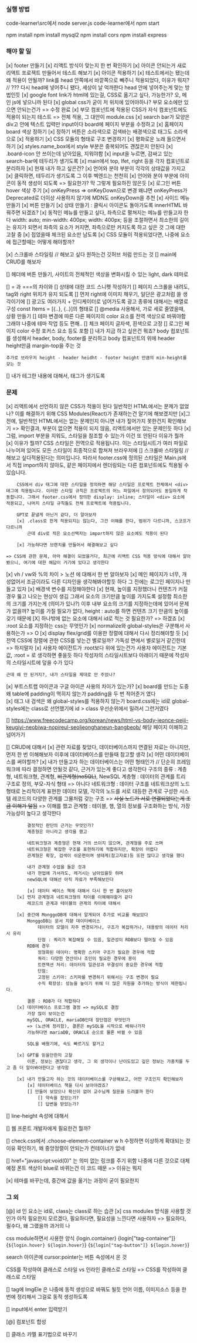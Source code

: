 ### 실행 방법

code-learner\src에서 node server.js
code-learner에서 npm start

npm install
npm install mysql2
npm install cors
npm install express

### 해야 할 일

[x] footer 만들기
[x] 리액트 방식이 맞는지 한 번 확인하기
[x] 아이콘 안되는거 새로 리액트 프로젝트 만들어서 테스트 해보기
[x] 아이콘 적용하기
[x] 테스트에서는 됐는데 왜 적용이 안될까?
link를 head 안쪽에서 바깥쪽으로 빼주니 적용되었다, 이유가 뭐지?
// ??? 다시 head에 넣어주니 됐다, 세상이 날 억까한다
head 안에 넣어주는게 맞는 방법인듯
[x] google font link가 html에 있는걸, CSS로 옮기고 싶다, 가능한가?
오, 메인 js에 넣으니까 된다
[x] global css가 굳이 저 위치에 있어야하나?
부모 요소에만 있으면 안되는건가
=> 수정 완료
[x] 부모 컴포넌트에 적용된 CSS가 자식 컴포넌트에도 적용이 되는지 테스트
=> 전체 적용, 그 대안이 module.css
[x] search bar가 모양은 div고 안에 텍스트 입력만 input이다
board에 페이지 부분을 수정하고
[x] 홈페이지 board 색상 정하기
[x] 정하기
버튼은 소라색으로
검색바는 배경색으로
태그도 소라색으로
[x] 적용하기
[x] CSS 모듈의 형태로 구조 변경하기
[x] 평화로운 노래 들으면서 하기
[x] styles.name_box에서 style 부분은 중복되어도 괜찮은지
안된다
[x] .board-icon 안 쓰이는데 남아있음, 지워야함
[x] input을 누르면, 감싸고 있는 search-bar에 테두리가 생기도록
[x] main에서 top, lfet, right 등을 각자 컴포넌트로 분리하자
[x] 현재 내가 하고 싶은건?
[x] 언어와 분야 부분이 각각의 상태값을 가지고
[x] 클릭하면, 테두리가 생기도록
그 이후 벡엔드는 천천히
[x] 언어와 분야 부분에 아이콘이 동적 생성이 되도록
=> 필요한가?
막 그렇게 필요하진 않은듯
[x] 로그인 버튼 hover 색상 주기
[x] onKeyPress => onKeyDown으로 변경
왜냐면 onKeyPress가 Deprecated로 더이상 사용하지 않기에
MDN도 onKeyDown을 추천
[x] 사이드 메뉴 만들기
[x] 버튼 만들기
[x] 상태 만들기 : 클릭시 아이콘도 돌아가도록
innerHTML 바꿔주면 되겠죠?
[x] 동적인 메뉴를 만들고 싶다, 좌측으로 펼쳐지는 메뉴를 만들고자 한다
width: auto;
min-width: 400px;
width: 400px;
등을 조절하면서
최소한의 길이는 유지가 되면서
좌측의 요소가 커지면, 좌측으로만 커지도록 하고 싶은 것
그에 대한 고찰 중
[x] 접었을때 체크된 요소만 남도록
[x] CSS 모듈이 적용되었다면, 나중에 요소에 접근할때는 어떻게 해야할까?

[x] 스크롤바 스타일링 // 해보고 싶다
원하는건 깃허브 처럼 만드는 것
[] main에 CRUD를 해보자

[] 헤더에 버튼 만들기, 사이트의 전체적인 색상을 변화시킬 수 있는 light, dark 테마로

[] = 과 ===의 차이와
[] 상태에 대한 코드 스니펫 작성하기
[] 페이지 스크롤을 내려도, tag와 right 위치가 유지 되도록
[] 먼저 right에 이미지 채우기, 일단은 광고처럼 쓸 생각이기에
[] 광고도 여러가지 + 인디케이터로 넘어가도록
광고 종류에 대해서는 배열로 구성
const Items = [{..}, {..}]의 형태로
[] @media 사용해서, 가로 세로 줄였을때, 상황 만들기
[] 테마 변경에 따른 다른 페이지의 color 요소를 전역 색상으로 바꿔야함
그래야 나중에 테마 작업 등도 편해..
[] 체크 페이지 글자색, 흰색으로 고정
[] 로그인 페이지 color 수정
포커스 요소 등도 포함
[] 내가 지금 하고 싶은건 뭐죠?
body 컴포넌트를 생성해서
header, body, footer를 분리하고
body 컴포넌트의 위에 header height만큼 margin-top을 주는 것

    추가로 브라우저 height - header heidht - footer height 만큼의 min-height를 갖는 것

[] 내가 테그한 내용에 대해서, 태그가 생기도록

### 문제

[x] 리액트에서 선언하지 않은 CSS가 적용이 된다
일반적인 HTML에서는 문제가 없었나?
이를 해결하기 위해 CSS Modules(React)가 존재하는건 알기에 해보겠지만
[x]그 전에, 일반적인 HTML에서는 없는 문제인지 아니면 내가 짚어가지 못한건지 확인해보기
=> 확인결과, <link rel href> 부분이 없으면 적용이 되지 않음, 리액트에서만 있는 문제인듯 하다
[x] 그럼, import 부분을 지워도, 스타일을 참조할 수 있는가
이건 또 안된다 이유가 뭘까
[x] 이유가 뭘까?
CSS 스타일은 전역으로 적용됩니다. 이는 스타일시트가 여러 파일로 나누어져 있어도 모든 스타일이 최종적으로 합쳐져 브라우저에
[] 스크롤바 스타일링 // 해보고 싶다적용된다는 의미입니다. 따라서 footer.css에 정의된 스타일은 Main.js에서 직접 import하지 않아도, 같은 페이지에서 렌더링되는 다른 컴포넌트에도 적용될 수 있습니다.

        CSS에서 div 태그에 대한 스타일을 정의하면 해당 스타일은 프로젝트 전체에서 <div> 태그에 적용됩니다. 이러한 스타일 규칙은 프로젝트의 어느 파일에서 정의되어도 동일하게 작동합니다. 그래서 footer.css에서 정의한 display: inline; 스타일이 <div> 요소에 적용되고, 나머지 스타일 규칙들도 전체 프로젝트에 적용됩니다.

        GPT로 끝낼게 아닌거 같다, 더 알아보자
        [x] .class로 한게 적용되지는 않는다, 그건 이해를 한다, 범위가 다르니까, 스코프가 다르니까
            근데 div로 적은 요소선택자는 import하지 않은 요소에도 적용이 된다

        [x] 가능하다면 브랜치를 만들어서 해결해보고 싶다

    => CSS에 관한 문제, 아마 해결이 되었을거다, 최근에 리액트 CSS 적용 방식에 대해서 알아봤으니, 여기에 대한 해답이 거기에 있다고 생각한다

[x] vh / vw와 %의 차이 > 노션 에 대해서 한 번 알아보자
[x] 메인 페이지가 너무, 개성없어서 조금이라도 다른 디자인을 생각해봐야할듯 하다
그 전에는 로그인 페이지나 만들고 있자
[x] 배경색 변수를 지정해야한다
[x] 현재, 높이를 지정했더니 컨텐츠가 커질경우 뚫고 나오는 현상이 생김
그래서 요소의 크기만큼 높이를 가지도록 설정함
최소한의 크기를 가지는게 (의미가 있나?)
이후 내부 요소의 크기를 지정하는데에 있어서 문제가 없을까?
높이를 가질 필요가 없다, height : auto를 하면 컨텐츠 크기 만큼의 높이를 갖기 때문에
[X] 하나밖에 없는 요소에 대해서 id로 적는 것 필요한가? => 하겠죠
[x] :root 요소를 지정하는 css는 무엇인가
[x] normalize와 global-styles은 구분해서 사용하는가 => O
[x] display flex/grid를 이용한 정렬에 대해서 다시 정리해야할 듯
[x] 전역 CSS에 정렬에 관한 CSS를 넣는건 별로일까?
가독성 면에서 별로일거 같긴한데
=> 하지말자
[x] 사용자 에이전트가 :root보다 위에 있는건가
사용자 에이전트는 기본값, :root = <html>로 생각하면 좋을듯 하다
작성자의 스타일시트보다 아래이기 때문에 작성자의 스타일시트에 덮을 수가 있다

    근데 왜 안 된거지?, 내가 스타일을 제대로 안 주었나?

[x] 부트스트랩 아이콘과 구글 아이콘 사용의 차이가 있는가?
[x] board를 만드는 도중 왜 table에 padding이 먹히지 않는가
padding을 두 번 적어준거 였다  
[x] 태그 내 검색은 왜 global-styles를 적용하지 않는가
board.css에는 id로 global-styles에는 class로 선언했기에
id > class 우선순위에서 밀려서 그런거였다

[] https://www.freecodecamp.org/korean/news/html-vs-body-jeonce-peiji-keugiyi-neobiwa-nopireul-seoljeonghaneun-bangbeob/ 해당 페이지 이해하고 넘어가기

[] CRUD에 대해서
[x] 관련 자료를 찾았다, 데이터베이스까지 연결된 자료는 아니지만, 먼저 한 번 이해해보자
이후에 데이터베이스를 만들때 참고할 생각
[x] 어떤 데이터베이스를 써야할까?
[x] 내가 만들고자 하는 데이터베이스는 어떤 형태인가
// 단순히 프레임워크에 따라 결정하면 안될것 같다, 근거가 있는게 좋다고 생각한다
구조의 종류 : 계층형, 네트워크형, 관계형, ~~비관계형(noSQL)~~, NewSQL
계층형 : 데이터의 관계를 트리 구조로 정의, 부모-자식 형태 => 아니다
네트워크형 : 데이터 구조를 네트워크상의 노드 형태로 논리적이게 표현한 데이터 모델, 각각의 노드를 서로 대등한 관계로 구성한 시스템
레코드의 다양한 관계를 그물처럼 갖는 구조 => ~~사실 노드가 서로 연결되었다는게 조금 이해가 덜됨~~ => 이해를 했고
관계형 : 테이블, 행, 열의 정보를 구조화하는 방식, 가장 가능성이 높다고 생각한다

            결정적인 판단의 근거는 무엇인가?
            계층형은 아니라고 생각을 했고

            네트워크형과 계층형은 현재 거의 쓰이지 않으며, 관계형을 주로 쓰며
            네트워크형은 복잡한 구조를 표현하기에 적합하지만, 확장이 어렵다
            관계형은 확장, 검색이 쉬운편이며 생태계(참고자료)등 또한 많다고 생각을 했다

            내가 관계형 수업을 들은 것과
            내가 현업에 가서라도, 레거시는 남아있을듯 하며
            newSQL에 대해선 아직 자료가 부족해보인다

            [x] 데이터 베이스 책에 대해서 다시 한 번 흝어보자
        [x] 먼저 관계형과 네트워크형의 차이를 이해해야할거 같다
            레코드의 관계과 테이블의 관계의 차이에 대해서

        [x] 중간에 MonggoDB에 대해서 알게되어 추가로 비교를 해보았다
            MonggoDB는 문서 지향 데이터베이스
                데이터의 모델이 자주 변경되거나, 구조가 복잡하거나, 대용량의 데이터 처리시 유리
                단점 : 쿼리가 복잡해질 수 있음, 일관성이 RDB보다 떨어질 수 있음
            RDB에 경우
                정형화된 데이터: 명확한 스키마 구조가 필요한 경우에 적합
                쿼리: 다양한 연산이나 조인이 필요한 경우에 용이
                트랜잭션 처리: 데이터의 일관성과 무결성이 중요한 경우에 적합
                단점:
                고정된 스키마: 스키마를 변경하기 위해서는 구조 변경이 필요
                수직 확장성: 성능을 높이기 위해 더 많은 자원을 추가하는 방식이 제한됩니다.

            결론 : RDB가 더 적합하다
        [x] 데이터베이스 프로그램 결정 => mySQL로 결정
            가장 많이 보이는건
            mySQL, ORACLE, mariaDB인데 장단점은 무엇인가
            => (노션에 정리함), 결론은 mySQL을 시작으로 배워나가자
            가능하다면 mariaDB, ORACLE 순으로 물론 바뀔 수 있음

            SQL을 배웠기에, 속도 빠르기도 할거고

        [x] GPT를 믿을만한지 고찰
            이론, 정보는 괜찮다고 생각, 그 외 생각이나 난이도있고 깊은 정보는 가중치를 두고 좀 더 알아봐야한다고 생각함

        [x] 내가 만들고자 하는 것의 데이터베이스를 구상해보고, 어떤 구조인지 확인해보자
            [x] 데이터베이스 책을 다시 보아야겠죠?
            [] 만들어 보았으나 확신이 없어 교수님께 질문을 드려볼까 한다
                [] 약속을 잡았는가?
                [] 답변을 받았는가?

[] line-height 속성에 대해서

[] 웹 프론트 개발자에게 필요한건 뭘까?

[] check.css에서 .choose-element-container w h 수정하면 이상하게 확대되는 것 이유 확인하기, 왜 중앙정렬이 안되는가
컨테이너가 없네

[] href="javascript:void(0)" 는 의미 없는 링크를 주기 위함
나중에 다른 것으로 대체 예정
폰트 색상이 blue로 바뀌는건 이 코드 때문
=> 이유는 뭐지

[x] 테마를 바꾸는데, 중간에 값을 옮기는 과정이 굳이 필요한지

### 그 외

[@] id 인 요소는 id로, class는 class로 하는 습관
[x] css modules 방식을 사용할 것인가
아직 필요한지 모르겠다, 필요하다면, 필요성을 느낀다면 사용하자
=> 필요하다, 필수다, 왜 그랬을까 과거의 나

css module하면서 사용한 양식
{login.container}
{login["tag-container"]}
{`${login.hover} ${login.hover}`}
{`${login["tag-button"]} ${login.hover}`}

search 아이콘에 cursor:pointer는 버튼 속성에서 온 것

CSS를 작성하여 클래스로 스타일 vs 인라인 클래스로 스타일
=> CSS를 작성하여 클래스로 스타일

[] tag에 ImgEle 은 나중에 동적 생성으로 바꿔도 될듯
언어 이름, 이미지소스 등을 한 번에 정리해서
그걸로 동적 생성하도록

[] input에서 enter 입력받기

[@] 컴포넌트 합성

[] 클래스 카멜 표기법으로 바꾸기
